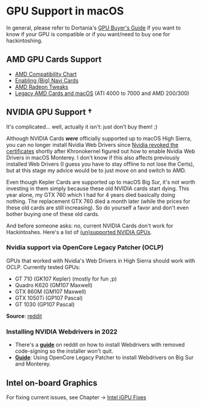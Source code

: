 # GPU Support in macOS

In general, please refer to Dortania's [GPU Buyer's Guide](https://dortania.github.io/GPU-Buyers-Guide/) if you want to know if your GPU is compatible or if you want/need to buy one for hackintoshing.

## AMD GPU Cards Support
- [AMD Compatibility Chart](https://github.com/5T33Z0/OC-Little-Translated/blob/main/11_Graphics/GPU/AMD_GPU_Compatbility.md)
- [Enabling (Big) Navi Cards](https://github.com/5T33Z0/OC-Little-Translated/tree/main/11_Graphics/GPU/AMD_Navi)
- [AMD Radeon Tweaks](https://github.com/5T33Z0/OC-Little-Translated/tree/main/11_Graphics/GPU/AMD_Radeon_Tweaks)
- [Legacy AMD Cards and macOS](https://web.archive.org/web/20170814210930/http://www.rampagedev.com/guides/graphic-cards-injection/) (ATI 4000 to 7000 and AMD 200/300)

## NVIDIA GPU Support †
It's complicated… well, actually it isn't: just don't buy them! ;)

Although NVIDIA Cards ***were*** officially supported up to macOS High Sierra, you can no longer install Nvidia Web Drivers since [Nvidia revoked the certificates](https://twitter.com/khronokernel/status/1532545973372588033) shortly after Khronokernel figured out how to enable Nvidia Web Drivers in macOS Monterey. I don't know if this also affects previously installed Web Drivers (I guess you have to stay offline to not lose the Certs), but at this stage my advice would be to just move on and switch to AMD.

Even though Kepler Cards are supported up to macOS Big Sur, it's not worth investing in them simply because these old NVIDIA cards start dying. This year alone, my GTX 760 which I had for 4 years died basically doing nothing. The replacement GTX 760 died a month later (while the prices for these old cards are still increasing). So do yourself a favor and don't even bother buying one of these old cards.

And before someone asks: no, current NVIDIA Cards don't work for Hackintoshes. Here's a list of [(un)supported NVIDIA GPUs](https://dortania.github.io/GPU-Buyers-Guide/modern-gpus/nvidia-gpu.html#unsupported-nvidia-gpus).

### Nvidia support via OpenCore Legacy Patcher (OCLP)
GPUs that worked with Nvidia's Web Drivers in High Sierra should work with OCLP. Currently tested GPUs:

- GT 710 (GK107 Kepler) (mostly for fun ;p)
- Quadro K620 (GM107 Maxwell)
- GTX 860M (GM107 Maxwell)
- GTX 1050Ti (GP107 Pascal)
- GT 1030 (GP107 Pascal)

**Source**: [reddit](https://www.reddit.com/r/hackintosh/comments/uxz95u/nvidia_web_drivers_running_on_macos_monterey/)

### Installing NVIDIA Webdrivers in 2022

- There's a [**guide**](https://www.reddit.com/r/hackintosh/comments/v960av/nvidia_web_driver_fix_for_high_sierra/) on reddit on how to install Webdrivers with removed code-signing so the installer won't quit.
- [**Guide**](https://elitemacx86.com/threads/how-to-enable-nvidia-webdrivers-on-macos-big-sur-and-monterey.926/): Using OpenCore Legacy Patcher to install Webdrivers on Big Sur and Monterey.

## Intel on-board Graphics

For fixing current issues, see Chapter &rarr; [Intel iGPU Fixes](https://github.com/5T33Z0/OC-Little-Translated/tree/main/11_Graphics/iGPU)
